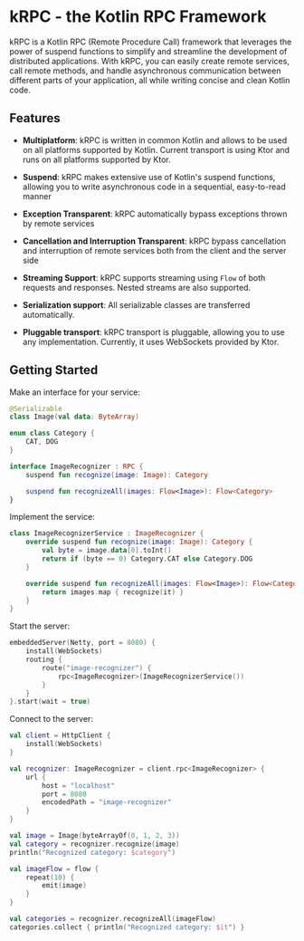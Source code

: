 # kRPC - the Kotlin RPC Framework

kRPC is a Kotlin RPC (Remote Procedure Call) framework that leverages the power of suspend functions
to simplify and streamline the development of distributed applications.
With kRPC, you can easily create remote services, call remote methods,
and handle asynchronous communication between different parts of your application,
all while writing concise and clean Kotlin code.

## Features

- **Multiplatform**: kRPC is written in common Kotlin and allows to be used on all platforms
  supported by Kotlin. Current transport is using Ktor and runs on all platforms supported by Ktor.

- **Suspend**: kRPC makes extensive use of Kotlin's suspend functions,
  allowing you to write asynchronous code in a sequential, easy-to-read manner

- **Exception Transparent**: kRPC automatically bypass exceptions thrown by remote services

- **Cancellation and Interruption Transparent**: kRPC bypass cancellation and interruption
  of remote services both from the client and the server side

- **Streaming Support**: kRPC supports streaming using `Flow` of both requests and responses.
  Nested streams are also supported.

- **Serialization support**: All serializable classes are transferred automatically.

- **Pluggable transport**: kRPC transport is pluggable, allowing you to use any implementation.
  Currently, it uses WebSockets provided by Ktor.

## Getting Started

Make an interface for your service:

```kotlin
@Serializable
class Image(val data: ByteArray)

enum class Category {
    CAT, DOG
}

interface ImageRecognizer : RPC {
    suspend fun recognize(image: Image): Category

    suspend fun recognizeAll(images: Flow<Image>): Flow<Category>
}
```

Implement the service:

```kotlin
class ImageRecognizerService : ImageRecognizer {
    override suspend fun recognize(image: Image): Category {
        val byte = image.data[0].toInt()
        return if (byte == 0) Category.CAT else Category.DOG
    }

    override suspend fun recognizeAll(images: Flow<Image>): Flow<Category> {
        return images.map { recognize(it) }
    }
}
```

Start the server:

```kotlin
embeddedServer(Netty, port = 8080) {
    install(WebSockets)
    routing {
        route("image-recognizer") {
            rpc<ImageRecognizer>(ImageRecognizerService())
        }
    }
}.start(wait = true)
```

Connect to the server:

```kotlin
val client = HttpClient {
    install(WebSockets)
}

val recognizer: ImageRecognizer = client.rpc<ImageRecognizer> {
    url {
        host = "localhost"
        port = 8080
        encodedPath = "image-recognizer"
    }
}

val image = Image(byteArrayOf(0, 1, 2, 3))
val category = recognizer.recognize(image)
println("Recognized category: $category")

val imageFlow = flow {
    repeat(10) {
        emit(image)
    }
}

val categories = recognizer.recognizeAll(imageFlow)
categories.collect { println("Recognized category: $it") }
```
